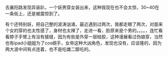 
去襄阳路发现异装趴，一个妖男穿女装出来，这种我现在也不会太惊，30~40在一条街上，还是被震惊到了。

有个还特别妖，把自己整的波涛汹涌，最近遇到过两次，我都走眼了两次，对面来个女的穿的也太性感了，身材也太辣了，走进一看，脸原来是个男的。。。。，连忙看看脖子手臂上有没有接缝，因为有些是外穿一层硅胶，这种漫展看过伪娘穿，当然也有ipad小姐姐为了cos纲手，女帝这种大凶角色，发现也没有，应该隆的，因为两大波中间有点连着，也不是吃雌二醇吃的。